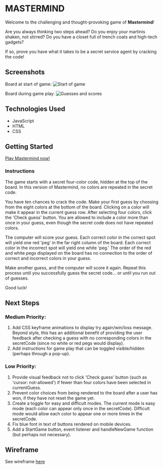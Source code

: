 MASTERMIND
===========
Welcome to the challenging and thought-provoking game of **Mastermind**!

Are you always thinking two steps ahead? Do you enjoy your martinis shaken, not stirred? Do you have a closet full of trench coats and high-tech gadgets?

If so, prove you have what it takes to be a secret service agent by cracking the code!

Screenshots
-----------
Board at start of game:
![Start of game](https://i.imgur.com/zsU3vRd.png)

Board during game play:
![Guesses and scores](https://i.imgur.com/4J3ARDh.png)

Technologies Used
-----------------
* JavaScript
* HTML
* CSS

Getting Started
---------------
[Play Mastermind now!](https://mmarentette.github.io/project-1-mastermind/)
### Instructions
The game starts with a secret four-color code, hidden at the top of the board. In this version of Mastermind, no colors are repeated in the secret code.

You have ten chances to crack the code. Make your first guess by choosing from the eight colors at the bottom of the board. Clicking on a color will make it appear in the current guess row. After selecting four colors, click the 'Check guess' button. You are allowed to include a color more than once in your guess, even though the secret code does not have repeated colors.

The computer will score your guess. Each correct color in the correct spot will yield one red 'peg' in the far right column of the board. Each correct color in the incorrect spot will yield one white 'peg.' The order of the red and white pegs displayed on the board has no connection to the order of correct and incorrect colors in your guess.

Make another guess, and the computer will score it again. Repeat this process until you successfully guess the secret code... or until you run out of guesses.

Good luck!


Next Steps
----------
### Medium Priority:
1. Add CSS keyframe animations to display try again/win/loss message. Beyond style, this has an additional benefit of providing the user feedback after checking a guess with no corresponding colors in the secretCode (since no white or red pegs would display).
2. Add instructions for game play that can be toggled visible/hidden (perhaps through a pop-up).
### Low Priority:
1. Provide visual feedback not to click 'Check guess' button (such as 'cursor: not-allowed') if fewer than four colors have been selected in currentGuess.
2. Prevent color choices from being rendered to the board after a user has won, if they have not reset the game yet.
3. Create a toggle for easy and difficult modes. The current mode is easy mode (each color can appear only once in the secretCode). Difficult mode would allow each color to appear one or more times in the secretCode.
4. Fix blue font in text of buttons rendered on mobile devices.
5. Add a StartGame button, event listener and handleNewGame function (but perhaps not necessary).

Wireframe
---------
See wireframe [here](https://miro.com/app/board/uXjVNdHUIDI=/?share_link_id=168631429658)

